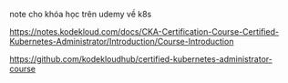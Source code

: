 note cho khóa học trên udemy về k8s

https://notes.kodekloud.com/docs/CKA-Certification-Course-Certified-Kubernetes-Administrator/Introduction/Course-Introduction

https://github.com/kodekloudhub/certified-kubernetes-administrator-course
